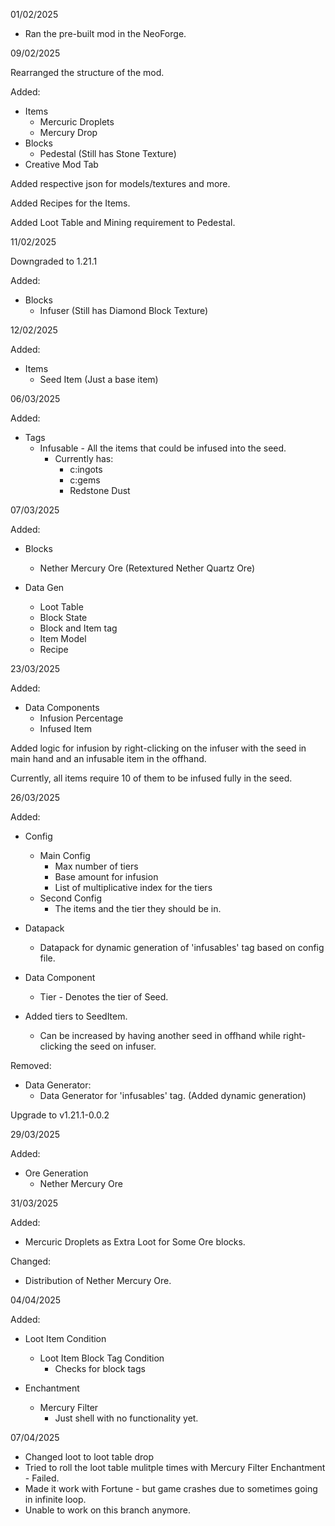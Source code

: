 01/02/2025
* Ran the pre-built mod in the NeoForge.

09/02/2025

Rearranged the structure of the mod.

Added:
* Items
    * Mercuric Droplets
    * Mercury Drop
* Blocks
    * Pedestal (Still has Stone Texture)
* Creative Mod Tab

Added respective json for models/textures and more.

Added Recipes for the Items.

Added Loot Table and Mining requirement to Pedestal.

11/02/2025

Downgraded to 1.21.1

Added:
* Blocks
    * Infuser (Still has Diamond Block Texture)

12/02/2025

Added:
* Items
    * Seed Item (Just a base item)

06/03/2025

Added:
* Tags
    * Infusable - All the items that could be infused into the seed.
        * Currently has:
            * c:ingots
            * c:gems
            * Redstone Dust

07/03/2025

Added:
* Blocks
    * Nether Mercury Ore (Retextured Nether Quartz Ore)

* Data Gen
    * Loot Table
    * Block State
    * Block and Item tag
    * Item Model
    * Recipe

23/03/2025

Added:
* Data Components
  * Infusion Percentage
  * Infused Item

Added logic for infusion by right-clicking on the infuser with the seed in main hand and an infusable item in the offhand.

Currently, all items require 10 of them to be infused fully in the seed.

26/03/2025

Added:
* Config
  * Main Config
    * Max number of tiers
    * Base amount for infusion
    * List of multiplicative index for the tiers
  * Second Config
    * The items and the tier they should be in.

* Datapack
  * Datapack for dynamic generation of 'infusables' tag based on config file. 

* Data Component
  * Tier - Denotes the tier of Seed.

* Added tiers to SeedItem.
  * Can be increased by having another seed in offhand while right-clicking the seed on infuser.

Removed:
* Data Generator:
  * Data Generator for 'infusables' tag. (Added dynamic generation)

Upgrade to v1.21.1-0.0.2

29/03/2025

Added:
* Ore Generation
  * Nether Mercury Ore

31/03/2025

Added:
* Mercuric Droplets as Extra Loot for Some Ore blocks.

Changed:
* Distribution of Nether Mercury Ore.

04/04/2025

Added:
* Loot Item Condition
  * Loot Item Block Tag Condition
    * Checks for block tags

* Enchantment
  * Mercury Filter
    * Just shell with no functionality yet.

07/04/2025
* Changed loot to loot table drop
* Tried to roll the loot table mulitple times with Mercury Filter Enchantment - Failed.
* Made it work with Fortune - but game crashes due to sometimes going in infinite loop.
* Unable to work on this branch anymore.